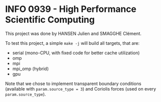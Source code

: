 # INFO 0939 - High Performance Scientific Computing
This project was done by HANSEN Julien and SMAGGHE Clément.

To test this project, a simple `make -j` will build all targets, that are:
- serial (mono-CPU, with fixed code for better cache utilization)
- omp
- mpi
- mpi_omp (hybrid)
- gpu

Note that we chose to implement transparent boundary conditions (available with `param.source_type = 3`) and Coriolis forces (used on every `param.source_type`).
